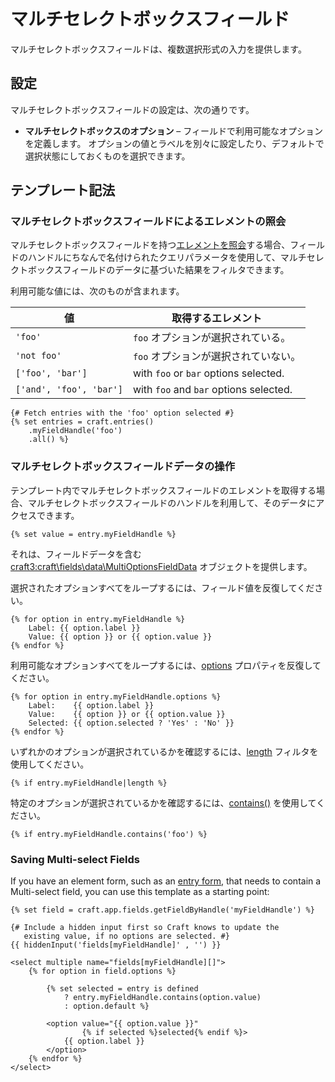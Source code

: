# マルチセレクトボックスフィールド

マルチセレクトボックスフィールドは、複数選択形式の入力を提供します。

## 設定

マルチセレクトボックスフィールドの設定は、次の通りです。

* **マルチセレクトボックスのオプション** – フィールドで利用可能なオプションを定義します。 オプションの値とラベルを別々に設定したり、デフォルトで選択状態にしておくものを選択できます。

## テンプレート記法

### マルチセレクトボックスフィールドによるエレメントの照会

マルチセレクトボックスフィールドを持つ[エレメントを照会](element-queries.md)する場合、フィールドのハンドルにちなんで名付けられたクエリパラメータを使用して、マルチセレクトボックスフィールドのデータに基づいた結果をフィルタできます。

利用可能な値には、次のものが含まれます。

| 値                       | 取得するエレメント                              |
| ----------------------- | -------------------------------------- |
| `'foo'`                 | `foo` オプションが選択されている。                   |
| `'not foo'`             | `foo` オプションが選択されていない。                  |
| `['foo', 'bar']`        | with `foo` or `bar` options selected.  |
| `['and', 'foo', 'bar']` | with `foo` and `bar` options selected. |

```twig
{# Fetch entries with the 'foo' option selected #}
{% set entries = craft.entries()
    .myFieldHandle('foo')
    .all() %}
```

### マルチセレクトボックスフィールドデータの操作

テンプレート内でマルチセレクトボックスフィールドのエレメントを取得する場合、マルチセレクトボックスフィールドのハンドルを利用して、そのデータにアクセスできます。

```twig
{% set value = entry.myFieldHandle %}
```

それは、フィールドデータを含む <craft3:craft\fields\data\MultiOptionsFieldData> オブジェクトを提供します。

選択されたオプションすべてをループするには、フィールド値を反復してください。

```twig
{% for option in entry.myFieldHandle %}
    Label: {{ option.label }}
    Value: {{ option }} or {{ option.value }}
{% endfor %}
```

利用可能なオプションすべてをループするには、[options](craft3:craft\fields\data\MultiOptionsFieldData::getOptions()) プロパティを反復してください。

```twig
{% for option in entry.myFieldHandle.options %}
    Label:    {{ option.label }}
    Value:    {{ option }} or {{ option.value }}
    Selected: {{ option.selected ? 'Yes' : 'No' }}
{% endfor %}
```

いずれかのオプションが選択されているかを確認するには、[length](https://twig.symfony.com/doc/2.x/filters/length.html) フィルタを使用してください。

```twig
{% if entry.myFieldHandle|length %}
```

特定のオプションが選択されているかを確認するには、[contains()](craft3:craft\fields\data\MultiOptionsFieldData::contains()) を使用してください。

```twig
{% if entry.myFieldHandle.contains('foo') %}
```

### Saving Multi-select Fields

If you have an element form, such as an [entry form](https://craftcms.com/knowledge-base/entry-form), that needs to contain a Multi-select field, you can use this template as a starting point:

```twig
{% set field = craft.app.fields.getFieldByHandle('myFieldHandle') %}

{# Include a hidden input first so Craft knows to update the
   existing value, if no options are selected. #}
{{ hiddenInput('fields[myFieldHandle]' , '') }}

<select multiple name="fields[myFieldHandle][]">
    {% for option in field.options %}

        {% set selected = entry is defined
            ? entry.myFieldHandle.contains(option.value)
            : option.default %}

        <option value="{{ option.value }}"
                {% if selected %}selected{% endif %}>
            {{ option.label }}
        </option>
    {% endfor %}
</select>
```
